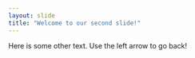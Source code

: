 ```yaml
---
layout: slide
title: "Welcome to our second slide!"
---
```

Here is some other text.
Use the left arrow to go back!
